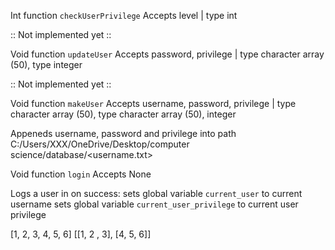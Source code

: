 Int function `checkUserPrivilege`
Accepts level | type int

:: Not implemented yet ::

Void function `updateUser`
Accepts password, privilege | type character array (50), type integer

:: Not implemented yet ::

Void function `makeUser`
Accepts username, password, privilege | type character array (50), type character array (50), integer

Appeneds username, password and privilege into path
C:/Users/XXX/OneDrive/Desktop/computer science/database/<username.txt>

Void function `login`
Accepts None

Logs a user in
on success:
sets global variable `current_user` to current username
sets global variable `current_user_privilege` to current user privilege


[1, 2, 3, 4, 5, 6]
[[1, 2 , 3], [4, 5, 6]]